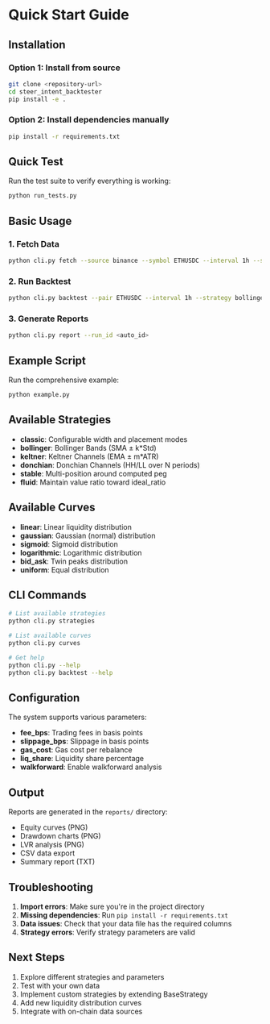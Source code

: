 # Quick Start Guide

## Installation

### Option 1: Install from source
```bash
git clone <repository-url>
cd steer_intent_backtester
pip install -e .
```

### Option 2: Install dependencies manually
```bash
pip install -r requirements.txt
```

## Quick Test

Run the test suite to verify everything is working:
```bash
python run_tests.py
```

## Basic Usage

### 1. Fetch Data
```bash
python cli.py fetch --source binance --symbol ETHUSDC --interval 1h --start 2024-01-01 --end 2024-01-31 --out data/ETHUSDC_1h.csv
```

### 2. Run Backtest
```bash
python cli.py backtest --pair ETHUSDC --interval 1h --strategy bollinger --n 20 --k 2 --fee_bps 5 --liq_share 0.002
```

### 3. Generate Reports
```bash
python cli.py report --run_id <auto_id>
```

## Example Script

Run the comprehensive example:
```bash
python example.py
```

## Available Strategies

- **classic**: Configurable width and placement modes
- **bollinger**: Bollinger Bands (SMA ± k*Std)
- **keltner**: Keltner Channels (EMA ± m*ATR)
- **donchian**: Donchian Channels (HH/LL over N periods)
- **stable**: Multi-position around computed peg
- **fluid**: Maintain value ratio toward ideal_ratio

## Available Curves

- **linear**: Linear liquidity distribution
- **gaussian**: Gaussian (normal) distribution
- **sigmoid**: Sigmoid distribution
- **logarithmic**: Logarithmic distribution
- **bid_ask**: Twin peaks distribution
- **uniform**: Equal distribution

## CLI Commands

```bash
# List available strategies
python cli.py strategies

# List available curves
python cli.py curves

# Get help
python cli.py --help
python cli.py backtest --help
```

## Configuration

The system supports various parameters:
- **fee_bps**: Trading fees in basis points
- **slippage_bps**: Slippage in basis points
- **gas_cost**: Gas cost per rebalance
- **liq_share**: Liquidity share percentage
- **walkforward**: Enable walkforward analysis

## Output

Reports are generated in the `reports/` directory:
- Equity curves (PNG)
- Drawdown charts (PNG)
- LVR analysis (PNG)
- CSV data export
- Summary report (TXT)

## Troubleshooting

1. **Import errors**: Make sure you're in the project directory
2. **Missing dependencies**: Run `pip install -r requirements.txt`
3. **Data issues**: Check that your data file has the required columns
4. **Strategy errors**: Verify strategy parameters are valid

## Next Steps

1. Explore different strategies and parameters
2. Test with your own data
3. Implement custom strategies by extending BaseStrategy
4. Add new liquidity distribution curves
5. Integrate with on-chain data sources
